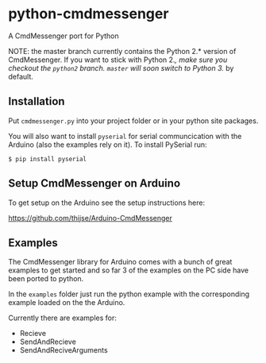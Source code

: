 # python-cmdmessenger

A CmdMessenger port for Python

NOTE: the master branch currently contains the Python 2.* version of CmdMessenger.
If you want to stick with Python 2.*, make sure you checkout the `python2` branch.
`master` will soon switch to Python 3.* by default.

## Installation ##
Put `cmdmessenger.py` into your project folder or in your python site packages.

You will also want to install `pyserial` for serial communcication with the Arduino (also the examples rely on it). To install PySerial run:

`$ pip install pyserial`

## Setup CmdMessenger on Arduino ###
To get setup on the Arduino see the setup instructions here:

https://github.com/thijse/Arduino-CmdMessenger

## Examples ##
The CmdMessenger library for Arduino comes with a bunch of great examples to get started and so far 3 of the examples on the PC side have been ported to python.

In the `examples` folder just run the python example with the corresponding example loaded on the the Arduino.

Currently there are examples for:

- Recieve
- SendAndRecieve
- SendAndReciveArguments
